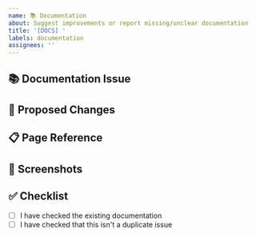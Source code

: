 ```yaml
---
name: 📚 Documentation
about: Suggest improvements or report missing/unclear documentation
title: '[DOCS] '
labels: documentation
assignees: ''
---
```


## 📚 Documentation Issue

<!-- Describe what's missing, unclear, or incorrect in the documentation -->

## 📝 Proposed Changes

<!-- Describe what you'd like to see added or changed in the documentation -->

## 📋 Page Reference

<!-- If applicable, provide links or path references to the documentation in question -->

## 📸 Screenshots

<!-- If applicable, add screenshots to help explain the issue -->

## ✅ Checklist

- [ ] I have checked the existing documentation
- [ ] I have checked that this isn't a duplicate issue
